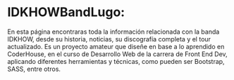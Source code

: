 # IDKHOWBandLugo:
En esta página encontraras toda la información relacionada con la banda IDKHOW, desde su historia, noticias, su discografía completa y el tour actualizado.
Es un proyecto amateur que diseñe en base a lo aprendido en CoderHouse, en el curso de Desarrollo Web de la carrera de Front End Dev, aplicando diferentes herramientas y técnicas, como pueden ser Bootstrap, SASS, entre otros.